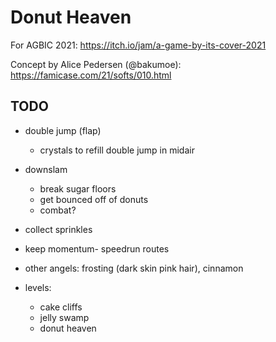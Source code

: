 # Donut Heaven

For AGBIC 2021: https://itch.io/jam/a-game-by-its-cover-2021

Concept by Alice Pedersen (@bakumoe): https://famicase.com/21/softs/010.html

## TODO

- double jump (flap)
	- crystals to refill double jump in midair
- downslam
	- break sugar floors
	- get bounced off of donuts
	- combat?
- collect sprinkles
- keep momentum- speedrun routes

- other angels: frosting (dark skin pink hair), cinnamon

- levels:
	- cake cliffs
	- jelly swamp
	- donut heaven
